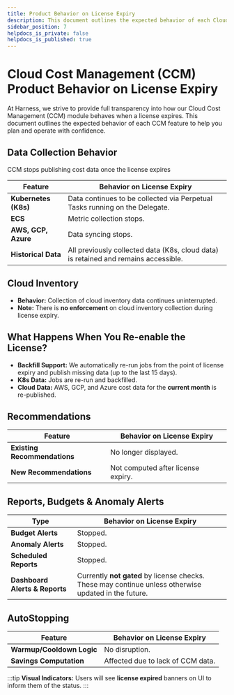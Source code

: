 ```yaml
---
title: Product Behavior on License Expiry
description: This document outlines the expected behavior of each Cloud Cost Management (CCM) feature when a license expires and restrictiomns around pricing.
sidebar_position: 7
helpdocs_is_private: false
helpdocs_is_published: true
---
```


# Cloud Cost Management (CCM) Product Behavior on License Expiry

At Harness, we strive to provide full transparency into how our Cloud Cost Management (CCM) module behaves when a license expires. This document outlines the expected behavior of each CCM feature to help you plan and operate with confidence.

## Data Collection Behavior

CCM stops publishing cost data once the license expires

| Feature | Behavior on License Expiry |
|--------|-----------------------------|
| **Kubernetes (K8s)** | Data continues to be collected via Perpetual Tasks running on the Delegate. |
| **ECS** | Metric collection stops. |
| **AWS, GCP, Azure** | Data syncing stops. |
| **Historical Data** | All previously collected data (K8s, cloud data) is retained and remains accessible. |

## Cloud Inventory

- **Behavior:** Collection of cloud inventory data continues uninterrupted.
- **Note:** There is **no enforcement** on cloud inventory collection during license expiry.

## What Happens When You Re-enable the License?

- **Backfill Support:** We automatically re-run jobs from the point of license expiry and publish missing data (up to the last 15 days).
- **K8s Data:** Jobs are re-run and backfilled.
- **Cloud Data:** AWS, GCP, and Azure cost data for the **current month** is re-published.

## Recommendations

| Feature | Behavior on License Expiry |
|--------|-----------------------------|
| **Existing Recommendations** | No longer displayed. |
| **New Recommendations** | Not computed after license expiry. |

## Reports, Budgets & Anomaly Alerts

| Type | Behavior on License Expiry |
|------|-----------------------------|
| **Budget Alerts** | Stopped. |
| **Anomaly Alerts** | Stopped. |
| **Scheduled Reports** | Stopped. |
| **Dashboard Alerts & Reports** | Currently **not gated** by license checks. These may continue unless otherwise updated in the future. |

## AutoStopping

| Feature | Behavior on License Expiry |
|--------|-----------------------------|
| **Warmup/Cooldown Logic** | No disruption. |
| **Savings Computation** | Affected due to lack of CCM data. |

:::tip
**Visual Indicators:** Users will see **license expired** banners on UI to inform them of the status.
:::